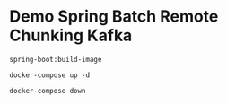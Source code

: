 # Demo Spring Batch Remote Chunking Kafka


`spring-boot:build-image`

`docker-compose up -d`

`docker-compose down`
